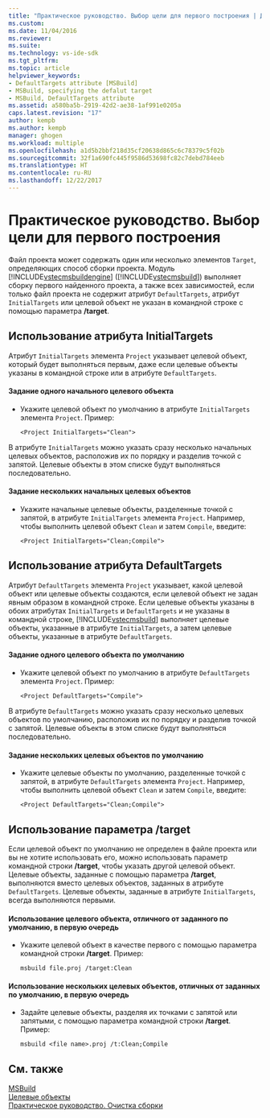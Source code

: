 ```yaml
---
title: "Практическое руководство. Выбор цели для первого построения | Документы Майкрософт"
ms.custom: 
ms.date: 11/04/2016
ms.reviewer: 
ms.suite: 
ms.technology: vs-ide-sdk
ms.tgt_pltfrm: 
ms.topic: article
helpviewer_keywords:
- DefaultTargets attribute [MSBuild]
- MSBuild, specifying the defalut target
- MSBuild, DefaultTargets attribute
ms.assetid: a580ba5b-2919-42d2-ae38-1af991e0205a
caps.latest.revision: "17"
author: kempb
ms.author: kempb
manager: ghogen
ms.workload: multiple
ms.openlocfilehash: a1d5b2bbf218d35cf20638d865c6c78379c5f02b
ms.sourcegitcommit: 32f1a690fc445f9586d53698fc82c7debd784eeb
ms.translationtype: HT
ms.contentlocale: ru-RU
ms.lasthandoff: 12/22/2017
---
```

# <a name="how-to-specify-which-target-to-build-first"></a>Практическое руководство. Выбор цели для первого построения
Файл проекта может содержать один или несколько элементов `Target`, определяющих способ сборки проекта. Модуль [!INCLUDE[vstecmsbuildengine](../msbuild/includes/vstecmsbuildengine_md.md)] ([!INCLUDE[vstecmsbuild](../extensibility/internals/includes/vstecmsbuild_md.md)]) выполняет сборку первого найденного проекта, а также всех зависимостей, если только файл проекта не содержит атрибут `DefaultTargets`, атрибут `InitialTargets` или целевой объект не указан в командной строке с помощью параметра **/target**.  
  
## <a name="using-the-initialtargets-attribute"></a>Использование атрибута InitialTargets  
 Атрибут `InitialTargets` элемента `Project` указывает целевой объект, который будет выполняться первым, даже если целевые объекты указаны в командной строке или в атрибуте `DefaultTargets`.  
  
#### <a name="to-specify-one-initial-target"></a>Задание одного начального целевого объекта  
  
-   Укажите целевой объект по умолчанию в атрибуте `InitialTargets` элемента `Project`. Пример:  
  
     `<Project InitialTargets="Clean">`  
  
 В атрибуте `InitialTargets` можно указать сразу несколько начальных целевых объектов, расположив их по порядку и разделив точкой с запятой. Целевые объекты в этом списке будут выполняться последовательно.  
  
#### <a name="to-specify-more-than-one-initial-target"></a>Задание нескольких начальных целевых объектов  
  
-   Укажите начальные целевые объекты, разделенные точкой с запятой, в атрибуте `InitialTargets` элемента `Project`. Например, чтобы выполнить целевой объект `Clean` и затем `Compile`, введите:  
  
     `<Project InitialTargets="Clean;Compile">`  
  
## <a name="using-the-defaulttargets-attribute"></a>Использование атрибута DefaultTargets  
 Атрибут `DefaultTargets` элемента `Project` указывает, какой целевой объект или целевые объекты создаются, если целевой объект не задан явным образом в командной строке. Если целевые объекты указаны в обоих атрибутах `InitialTargets` и `DefaultTargets` и не указаны в командной строке, [!INCLUDE[vstecmsbuild](../extensibility/internals/includes/vstecmsbuild_md.md)] выполняет целевые объекты, указанные в атрибуте `InitialTargets`, а затем целевые объекты, указанные в атрибуте `DefaultTargets`.  
  
#### <a name="to-specify-one-default-target"></a>Задание одного целевого объекта по умолчанию  
  
-   Укажите целевой объект по умолчанию в атрибуте `DefaultTargets` элемента `Project`. Пример:  
  
     `<Project DefaultTargets="Compile">`  
  
 В атрибуте `DefaultTargets` можно указать сразу несколько целевых объектов по умолчанию, расположив их по порядку и разделив точкой с запятой. Целевые объекты в этом списке будут выполняться последовательно.  
  
#### <a name="to-specify-more-than-one-default-target"></a>Задание нескольких целевых объектов по умолчанию  
  
-   Укажите целевые объекты по умолчанию, разделенные точкой с запятой, в атрибуте `DefaultTargets` элемента `Project`. Например, чтобы выполнить целевой объект `Clean` и затем `Compile`, введите:  
  
     `<Project DefaultTargets="Clean;Compile">`  
  
## <a name="using-the-target-switch"></a>Использование параметра /target  
 Если целевой объект по умолчанию не определен в файле проекта или вы не хотите использовать его, можно использовать параметр командной строки **/target**, чтобы указать другой целевой объект. Целевые объекты, заданные с помощью параметра **/target**, выполняются вместо целевых объектов, заданных в атрибуте `DefaultTargets`. Целевые объекты, заданные в атрибуте `InitialTargets`, всегда выполняются первыми.  
  
#### <a name="to-use-a-target-other-than-the-default-target-first"></a>Использование целевого объекта, отличного от заданного по умолчанию, в первую очередь  
  
-   Укажите целевой объект в качестве первого с помощью параметра командной строки **/target**. Пример:  
  
     `msbuild file.proj /target:Clean`  
  
#### <a name="to-use-several-targets-other-than-the-default-targets-first"></a>Использование нескольких целевых объектов, отличных от заданных по умолчанию, в первую очередь  
  
-   Задайте целевые объекты, разделяя их точками с запятой или запятыми, с помощью параметра командной строки **/target**. Пример:  
  
     `msbuild <file name>.proj /t:Clean;Compile`  
  
## <a name="see-also"></a>См. также
  [MSBuild](../msbuild/msbuild.md)  
 [Целевые объекты](../msbuild/msbuild-targets.md)   
 [Практическое руководство. Очистка сборки](../msbuild/how-to-clean-a-build.md)